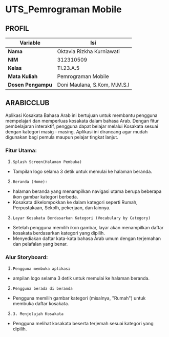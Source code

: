 # UTS_Pemrograman Mobile
## PROFIL
| Variable           |             Isi            |
| -------------------|----------------------------|
| **Nama**           |         Oktavia Rizkha Kurniawati       |
| **NIM**            |          312310509         |
| **Kelas**          |          TI.23.A.5         |
| **Mata Kuliah**    |     Pemrograman Mobile     |
| **Dosen Pengampu** | Doni Maulana,  S.Kom, M.M.S.I |


## ARABICCLUB
Aplikasi Kosakata Bahasa Arab ini bertujuan untuk membantu pengguna mempelajari dan memperluas kosakata dalam bahasa Arab. Dengan fitur pembelajaran interaktif, pengguna dapat belajar melalui Kosakata sesuai dengan kategori masig - masing. Aplikasi ini dirancang agar mudah digunakan bagi pemula maupun pelajar tingkat lanjut. 
### Fitur Utama:
1. ``Splash Screen(Halaman Pembuka)``
- Tampilan logo selama 3 detik untuk memulai   ke halaman beranda.
2. ``Beranda (Home):``
- halaman beranda yang menampilkan navigasi utama berupa beberapa 
ikon gambar kategori berbeda.
- Kosakata dikelompokkan ke dalam kategori seperti Rumah, Perpustakaan, Sekolh, pekerjaan, dan lainnya.
3. ``Layar Kosakata Berdasarkan Kategori (Vocabulary by Category) ``
-	Setelah pengguna memilih ikon gambar, layar akan menampilkan daftar kosakata berdasarkan kategori yang dipilih.
- Menyediakan daftar kata-kata bahasa Arab umum dengan terjemahan dan pelafalan yang benar.
### Alur Storyboard:
1. ``Pengguna membuka aplikasi ``
- ampilan logo selama 3 detik untuk memulai   ke halaman beranda.
2. ``Pengguna berada di beranda ``
- Pengguna memilih gambar kategori (misalnya, "Rumah") untuk membuka daftar kosakata.
3. ``3.	Menjelajah Kosakata  ``
- Pengguna melihat kosakata beserta terjemah sesuai kategori yang dipilih.

